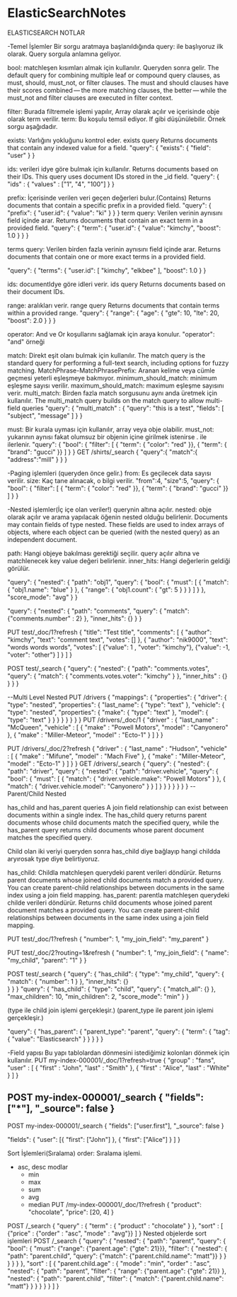 # ElasticSearchNotes

ELASTICSEARCH NOTLAR

-Temel İşlemler
Bir sorgu aratmaya başlanıldığında 
query: ile başlıyoruz ilk olarak. Query sorgula anlamına geliyor.

bool: matchleşen kısımları almak için kullanılır. Queryden sonra gelir.
The default query for combining multiple leaf or compound query clauses, as must, should, must_not, or filter clauses. The must and should clauses have their scores combined — the more matching clauses, the better — while the must_not and filter clauses are executed in filter context.

filter: Burada filtremele işlemi yapılır, Array olarak açılır ve içerisinde obje olarak term verilir.
term: Bu koşulu temsil ediyor. If gibi düşünülebilir. Örnek sorgu aşağıdadır.

exists: Varlığını yokluğunu kontrol eder.
exists query 
Returns documents that contain any indexed value for a field.
"query": {
    "exists": {
      "field": "user"
    }
  }

ids: verileri idye göre bulmak için kullanılır.
Returns documents based on their IDs. This query uses document IDs stored in the _id field.
"query": {
    "ids" : {
      "values" : ["1", "4", "100"]
    }
  }

prefix: İçerisinde verilen veri geçen değerleri bulur.(Contains)
Returns documents that contain a specific prefix in a provided field.
 "query": {
    "prefix": {
      "user.id": {
        "value": "ki"
      }
    }
  }
term query: Verilen verinin aynısını field içinde arar.
Returns documents that contain an exact term in a provided field.
"query": {
    "term": {
      "user.id": {
        "value": "kimchy",
        "boost": 1.0
      }
    }
  }


terms query: Verilen birden fazla verinin aynısını field içinde arar.
Returns documents that contain one or more exact terms in a provided field.

"query": {
    "terms": {
      "user.id": [ "kimchy", "elkbee" ],
      "boost": 1.0
    }
  }

ids: documentIdye göre idleri verir.
ids query
Returns documents based on their document IDs.

range: aralıkları verir.
range query
Returns documents that contain terms within a provided range.
"query": {
    "range": {
      "age": {
        "gte": 10,
        "lte": 20,
        "boost": 2.0
      }
    }
  }

operator: And ve Or koşullarını sağlamak için araya konulur.
"operator":   "and" örneği

match: Direkt eşit olanı bulmak için kullanılır.
The match query is the standard query for performing a full-text search, including options for fuzzy matching.
MatchPhrase-MatchPhrasePrefix: Aranan kelime veya cümle geçmesi yeterli eşleşmeye bakmıyor.
minimum_should_match: minimum eşleşme sayısı verilir.
maximum_should_match: maximum eşleşme sayısını verir.
multi_match: Birden fazla match sorgusunu aynı anda üretmek için kullanılır.
The multi_match query builds on the match query to allow multi-field queries
"query": {
    "multi_match" : {
      "query":    "this is a test", 
      "fields": [ "subject", "message" ] 
    }
  }


must: Bir kurala uyması için kullanılır, array veya obje olabilir.
must_not: yukarının aynısı fakat olumsuz
bir objenin içine girilmek istenirse . ile ilerlenir.
"query": {
    "bool": {
      "filter": [
        { "term": { "color": "red"   }},
        { "term": { "brand": "gucci" }}
      ]
    }
  }
GET /shirts/_search
{
    "query":{
      "match":{
         "address":"mill"
      }
   }
}

-Paging işlemleri (queryden önce gelir.)
from: Es geçilecek data sayısı verilir.
size: Kaç tane alınacak, o bilgi verilir.
"from":4,
"size":5,
"query": {
    "bool": {
      "filter": [
        { "term": { "color": "red"   }},
        { "term": { "brand": "gucci" }}
      ]
    }
  }


-Nested işlemler(İç içe olan veriler!)
querynin altına açılır.
nested: obje olarak açılır ve arama yapılacak öğenin nested olduğu belirlenir.
Documents may contain fields of type nested. These fields are used to index arrays of objects, 
where each object can be queried (with the nested query) as an independent document.

path: Hangi objeye bakılması gerektiği seçilir.
query açılır altına ve matchlenecek key value değeri belirlenir.
inner_hits: Hangi değerlerin geldiği görülür.

"query": {
    "nested": {
      "path": "obj1",
      "query": {
        "bool": {
          "must": [
            { "match": { "obj1.name": "blue" } },
            { "range": { "obj1.count": { "gt": 5 } } }
          ]
        }
      },
      "score_mode": "avg"
    }
  }

 "query": {
    "nested": {
      "path": "comments",
      "query": {
        "match": {"comments.number" : 2}
      },
      "inner_hits": {} 
    }
  }

PUT test/_doc/1?refresh
{
  "title": "Test title",
  "comments": [
    {
      "author": "kimchy",
      "text": "comment text",
      "votes": []
    },
    {
      "author": "nik9000",
      "text": "words words words",
      "votes": [
        {"value": 1 , "voter": "kimchy"},
        {"value": -1, "voter": "other"}
      ]
    }
  ]
}

POST test/_search
{
  "query": {
    "nested": {
      "path": "comments.votes",
        "query": {
          "match": {
            "comments.votes.voter": "kimchy"
          }
        },
        "inner_hits" : {}
    }
  }
}

--Multi Level Nested
PUT /drivers
{
  "mappings": {
    "properties": {
      "driver": {
        "type": "nested",
        "properties": {
          "last_name": {
            "type": "text"
          },
          "vehicle": {
            "type": "nested",
            "properties": {
              "make": {
                "type": "text"
              },
              "model": {
                "type": "text"
              }
            }
          }
        }
      }
    }
  }
}
PUT /drivers/_doc/1
{
  "driver" : {
        "last_name" : "McQueen",
        "vehicle" : [
            {
                "make" : "Powell Motors",
                "model" : "Canyonero"
            },
            {
                "make" : "Miller-Meteor",
                "model" : "Ecto-1"
            }
        ]
    }
}

PUT /drivers/_doc/2?refresh
{
  "driver" : {
        "last_name" : "Hudson",
        "vehicle" : [
            {
                "make" : "Mifune",
                "model" : "Mach Five"
            },
            {
                "make" : "Miller-Meteor",
                "model" : "Ecto-1"
            }
        ]
    }
}
GET /drivers/_search
{
  "query": {
    "nested": {
      "path": "driver",
      "query": {
        "nested": {
          "path": "driver.vehicle",
          "query": {
            "bool": {
              "must": [
                { "match": { "driver.vehicle.make": "Powell Motors" } },
                { "match": { "driver.vehicle.model": "Canyonero" } }
              ]
            }
          }
        }
      }
    }
  }
}
--Parent/Child Nested

has_child and has_parent queries
A join field relationship can exist between documents within a single index. 
The has_child query returns parent documents whose child documents match the specified query, 
while the has_parent query returns child documents whose parent document matches the specified query.

Child olan iki veriyi queryden sonra has_child diye bağlayıp hangi childda aryırosak type diye belirtiyoruz.

has_child: Childla matchleşen querydeki parent verileri döndürür.
Returns parent documents whose joined child documents match a provided query.
You can create parent-child relationships between documents in the same index using a join field mapping.
has_parent: parentla matchleşen querydeki childe verileri döndürür.
Returns child documents whose joined parent document matches a provided query. 
You can create parent-child relationships between documents in the same index using a join field mapping.

PUT test/_doc/1?refresh
{
  "number": 1,
  "my_join_field": "my_parent"
}

PUT test/_doc/2?routing=1&refresh
{
  "number": 1,
  "my_join_field": {
    "name": "my_child",
    "parent": "1"
  }
}

POST test/_search
{
  "query": {
    "has_child": {
      "type": "my_child",
      "query": {
        "match": {
          "number": 1
        }
      },
      "inner_hits": {}    
    }
  }
}
"query": {
    "has_child": {
      "type": "child",
      "query": {
        "match_all": {}
      },
      "max_children": 10,
      "min_children": 2,
      "score_mode": "min"
    }
  }

(type ile child join işlemi gerçekleşir.)
(parent_type ile parent join işlemi gerçekleşir.)

"query": {
    "has_parent": {
      "parent_type": "parent",
      "query": {
        "term": {
          "tag": {
            "value": "Elasticsearch"
          }
        }
      }
    }
  }

-Field yapısı
Bu yapı tablolardan dönmesini istediğimiz kolonları dönmek için kullanılır.
PUT my-index-000001/_doc/1?refresh=true
{
  "group" : "fans",
  "user" : [
    {
      "first" : "John",
      "last" :  "Smith"
    },
    {
      "first" : "Alice",
      "last" :  "White"
    }
  ]
}

POST my-index-000001/_search
{
  "fields": ["*"],
  "_source": false
}
-----
POST my-index-000001/_search
{
  "fields": ["user.first"],
  "_source": false
}

 "fields": {
        "user": [{
            "first": ["John"]
          },
          {
            "first": ["Alice"]
          }
        ]
      }
	 
Sort İşlemleri(Sıralama)
order: Sıralama işlemi.
 - asc, desc
modlar
	- min
	- max
	- sum
	- avg
	- median
PUT /my-index-000001/_doc/1?refresh
{
   "product": "chocolate",
   "price": [20, 4]
}

POST /_search
{
   "query" : {
      "term" : { "product" : "chocolate" }
   },
   "sort" : [
      {"price" : {"order" : "asc", "mode" : "avg"}}
   ]
}
Nested objelerde sort işlemleri
POST /_search
{
   "query": {
      "nested": {
         "path": "parent",
         "query": {
            "bool": {
                "must": {"range": {"parent.age": {"gte": 21}}},
                "filter": {
                    "nested": {
                        "path": "parent.child",
                        "query": {"match": {"parent.child.name": "matt"}}
                    }
                }
            }
         }
      }
   },
   "sort" : [
      {
         "parent.child.age" : {
            "mode" :  "min",
            "order" : "asc",
            "nested": {
               "path": "parent",
               "filter": {
                  "range": {"parent.age": {"gte": 21}}
               },
               "nested": {
                  "path": "parent.child",
                  "filter": {
                     "match": {"parent.child.name": "matt"}
                  }
               }
            }
         }
      }
   ]
}
